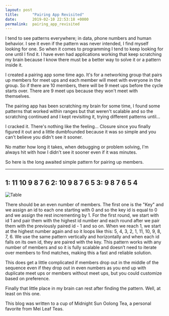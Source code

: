```yaml
---
layout: post
title:      "Pairing App Revisited"
date:       2019-02-10 22:53:18 +0000
permalink:  pairing_app_revisited
---
```



I tend to see patterns everywhere; in data, phone numbers and human behavior. I see it even if the pattern was never intended, I find myself looking for one. So when it comes to programming I tend to keep looking for one until I find it. I have even had applications working that keep scratching my brain because I know there must be a better way to solve it or a pattern inside it. 

I created a pairing app some time ago. It's for a networking group that pairs up members for meet ups and each member will meet with everyone in the group. So if there are 10 members, there will be 9 meet ups before the cycle starts over. There are 9 meet ups because they won't meet with themselves. 

The pairing app has been scratching my brain for some time, I found some patterns that worked within ranges but that weren't scalable and so the scratching continued and I kept revisiting it, trying different patterns until...

I cracked it. There's nothing like the feeling... Closure since you finally figured it out and a little dumbfounded because it was so simple and you can't believe you didn't see it sooner. 

No matter how long it takes, when debugging or problem solving, I'm always hit with how I didn't see it sooner even if it was minutes. 

So here is the long awaited simple pattern for pairing up members. 

---
1:  11  10  9   8  7  6
2:  10  9  8  7  6  5
3:  9  8  7  6  5  4
---
![Table](https://drive.google.com/file/d/1YSMU-_DY2BB2C2KabXEWgmgNEEr2_AOx/view?usp=drive_web&amp;usp=embed_facebook&source=ctrlq.org)

There should be an even number of members.
The first one is the "Key" and we assign an id to each one starting with 0 and so the key id is equal to 0 and we assign the rest incrementing by 1.
For the first round, we start with id 1 and pair them with the highest id number and each round after we pair them with the previously paired id - 1 and so on. When we reach 1, we start at the highest number again and so it loops like this:  5, 4, 3, 2, 1, 11, 10, 9, 8, 7, 6.
We use the same pattern vertically and horizontally and when each id falls on its own id, they are paired with the key. 
This pattern works with any number of members and so it is fully scalable and doesn’t need to iterate over members to find matches, making this a fast and reliable solution.

This does get a little complicated if members drop out in the middle of the sequence even if they drop out in even numbers as you end up with duplicate meet ups or members without meet ups, but you could customize based on preference. 

Finally that little place in my brain can rest after finding the pattern. Well, at least on this one. 

This blog was written to a cup of Midnight Sun Oolong Tea, a personal favorite from Mei Leaf Teas.

